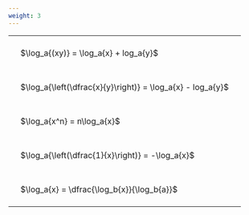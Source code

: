 ```yaml
---
weight: 3
---
```


<style type="text/css">
#T_bb312 th.col_heading {
  text-align: left;
  font-size: 1em;
}
#T_bb312 td {
  text-align: left;
  font-size: 1em;
  padding: 1.5em;
}
</style>
<table id="T_bb312">
  <thead>
  </thead>
  <tbody>
    <tr>
      <td id="T_bb312_row0_col0" class="data row0 col0" >$\log_a{(xy)} = \log_a{x} + log_a{y}$</td>
    </tr>
    <tr>
      <td id="T_bb312_row1_col0" class="data row1 col0" >$\log_a{\left(\dfrac{x}{y}\right)} = \log_a{x} - log_a{y}$</td>
    </tr>
    <tr>
      <td id="T_bb312_row2_col0" class="data row2 col0" >$\log_a{x^n} = n\log_a{x}$</td>
    </tr>
    <tr>
      <td id="T_bb312_row3_col0" class="data row3 col0" >$\log_a{\left(\dfrac{1}{x}\right)} = -\log_a{x}$</td>
    </tr>
    <tr>
      <td id="T_bb312_row4_col0" class="data row4 col0" >$\log_a{x} = \dfrac{\log_b{x}}{\log_b{a}}$</td>
    </tr>
  </tbody>
</table>
